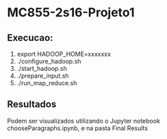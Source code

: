 # MC855-2s16-Projeto1
## Execucao:
1. export HADOOP\_HOME=xxxxxxx
2. ./configure\_hadoop.sh
2. ./start\_hadoop.sh
3. ./prepare\_input.sh
4. ./run\_map\_reduce.sh

## Resultados

Podem ser visualizados utilizando o Jupyter notebook chooseParagraphs.ipynb, e na pasta Final Results
